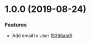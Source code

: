 # 1.0.0 (2019-08-24)


### Features

* Add email to User ([9366ab0](https://github.com/climbcomp/climbcomp-proto/commit/9366ab0))

